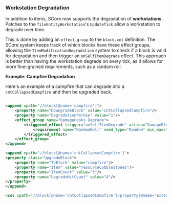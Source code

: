 ### Workstation Degradation

In addition to items, SCore now supports the degradation of **workstations**. Patches to the `TileEntityWorkstation`'s
`UpdateTick` allow a workstation to degrade over time.

This is done by adding an `effect_group` to the `block.xml` definition. The SCore system keeps track of which blocks
have these effect groups, allowing the `ItemModificationDegradation` system to check if a block is valid for degradation
and then trigger an `onSelfItemDegrade` effect. This approach is better than having the workstation degrade on every
tick, as it allows for more fine-grained requirements, such as a random roll.

**Example: Campfire Degradation**

Here's an example of a campfire that can degrade into a `cntCollapsedCampfire` and then be upgraded back.

```xml

<append xpath="//block[@name='campfire']">
    <property name="DowngradeBlock" value="cntCollapsedCampfire"/>
    <property name="DegradationPerUse" value="1"/>
    <effect_group name="DamageHooks Degrade">
        <triggered_effect trigger="onSelfItemDegrade" action="DamageBlock, SCore">
            <requirement name="RandomRoll" seed_type="Random" min_max="0,100" operation="LTE" value="10"/>
        </triggered_effect>
    </effect_group>
</append>

<append xpath="//block[@name='cntCollapsedCampfire']">
<property class="UpgradeBlock">
    <property name="ToBlock" value="campfire"/>
    <property name="Item" value="resourceCobblestones"/>
    <property name="ItemCount" value="5"/>
    <property name="UpgradeHitCount" value="4"/>
</property>
</append>

<csv xpath="//block[@name='cntCollapsedCampfire']/property[@name='Extends']/@param1" op="add">DowngradeBlock</csv>
```